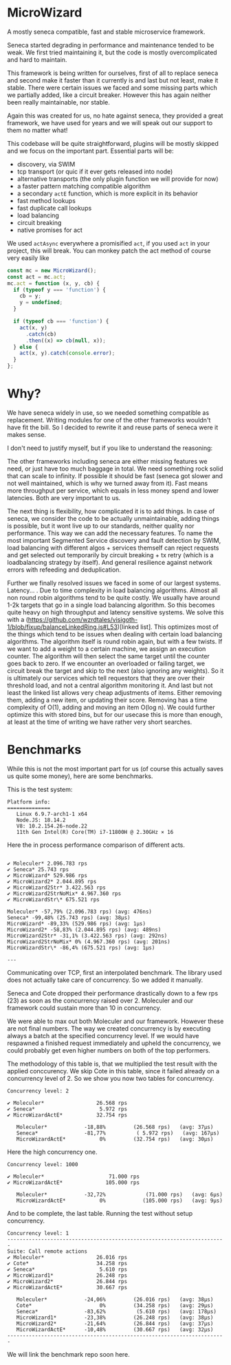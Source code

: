 # MicroWizard

A mostly seneca compatible, fast and stable microservice framework.

Seneca started degrading in performance and maintenance tended to be weak.
We first tried maintaining it, but the code is mostly overcomplicated and
hard to maintain.

This framework is being written for ourselves, first of all to replace
seneca and second make it faster than it currently is and last but not
least, make it stable. There were certain issues we faced and some missing
parts which we partially added, like a circuit breaker. However this has
again neither been really maintainable, nor stable.

Again this was created for us, no hate against seneca, they provided a great
framework, we have used for years and we will speak out our support to them
no matter what!

This codebase will be quite straightforward, plugins will be mostly skipped
and we focus on the important part. Essential parts will be:

- discovery, via SWIM
- tcp transport (or quic if it ever gets released into node)
- alternative transports (the only plugin function we will provide for now)
- a faster pattern matching compatible algorithm
- a secondary `actE` function, which is more explicit in its behavior
- fast method lookups
- fast duplicate call lookups
- load balancing
- circuit breaking
- native promises for act

We used `actAsync` everywhere a promisified `act`, if you used `act` in your
project, this will break. You can monkey patch the act method of course very
easily like

```js
const mc = new MicroWizard();
const act = mc.act;
mc.act = function (x, y, cb) {
  if (typeof y === 'function') {
    cb = y;
    y = undefined;
  }

  if (typeof cb === 'function') {
    act(x, y)
      .catch(cb)
      .then((x) => cb(null, x));
  } else {
    act(x, y).catch(console.error);
  }
};
```

# Why?

We have seneca widely in use, so we needed something compatible as replacement.
Writing modules for one of the other frameworks wouldn't have fit the bill. So
I decided to rewrite it and reuse parts of seneca were it makes sense.

I don't need to justify myself, but if you like to understand the reasoning:

The other frameworks including seneca are either missing features we need, or
just have too much baggage in total. We need something rock solid that can scale
to infinity. If possible it should be fast (seneca got slower and not well
maintained, which is why we turned away from it). Fast means more throughput per
service, which equals in less money spend and lower latencies. Both are very
important to us.

The next thing is flexibility, how complicated it is to add things. In case
of seneca, we consider the code to be actually unmaintainable, adding things
is possible, but it wont live up to our standards, neither quality nor
performance. This way we can add the necessary features. To name the most
important Segmented Service discovery and fault detection by SWIM, load
balancing with different algos + services themself can reject requests and
get selected out temporarily by circuit breaking + tx retry (which is a
loadbalancing strategy by itself). And general resilience against network
errors with refeeding and deduplication.

Further we finally resolved issues we faced in some of our largest systems.
Latency... . Due to time complexity in load balancing algorithms. Almost all non
round robin algorithms tend to be quite costly. We usually have around 1-2k
targets that go in a single load balancing algorithm. So this becomes quite
heavy on high throughput and latency sensitive systems. We solve this with a
(https://github.com/wzrdtales/visigoth-1/blob/fixup/balanceLinkedRing.js#L53)[linked list].
This optimizes most of the things which tend to be issues when dealing with
certain load balancing algorithms. The algorithm itself is round robin again,
but with a few twists. If we want to add a weight to a certain machine, we assign
an execution counter. The algorithm will then select the same target until the counter
goes back to zero. If we encounter an overloaded or failing target, we circuit break
the target and skip to the next (also ignoring any weights). So it is ultimately our services
which tell requestors that they are over their threshold load, and not a central algorithm
monitoring it. And last but not least the linked list allows very cheap adjustments
of items. Either removing them, adding a new item, or updating their score.
Removing has a time complexity of O(1), adding and moving an item O(log n). We could
further optimize this with stored bins, but for our usecase this is more than enough,
at least at the time of writing we have rather very short searches.

# Benchmarks

While this is not the most important part for us (of course this actually
saves us quite some money), here are some benchmarks.

This is the test system:

```
Platform info:
==============
   Linux 6.9.7-arch1-1 x64
   Node.JS: 18.14.2
   V8: 10.2.154.26-node.22
   11th Gen Intel(R) Core(TM) i7-11800H @ 2.30GHz × 16
```

Here the in process performance comparison of different acts.

```

✔ Moleculer* 2.096.783 rps
✔ Seneca* 25.743 rps
✔ MicroWizard* 529.986 rps
✔ MicroWizard2* 2.044.895 rps
✔ MicroWizard2Str* 3.422.563 rps
✔ MicroWizard2StrNoMix* 4.967.360 rps
✔ MicroWizardStr\* 675.521 rps

Moleculer* -57,79% (2.096.783 rps) (avg: 476ns)
Seneca* -99,48% (25.743 rps) (avg: 38μs)
MicroWizard* -89,33% (529.986 rps) (avg: 1μs)
MicroWizard2* -58,83% (2.044.895 rps) (avg: 489ns)
MicroWizard2Str* -31,1% (3.422.563 rps) (avg: 292ns)
MicroWizard2StrNoMix* 0% (4.967.360 rps) (avg: 201ns)
MicroWizardStr\* -86,4% (675.521 rps) (avg: 1μs)

---

```

Communicating over TCP, first an interpolated benchmark. The library
used does not actually take care of concurrency. So we added it manually.

Seneca and Cote dropped their performance drastically down to a few rps (23)
as soon as the concurrency raised over 2. Moleculer and our framework could
sustain more than 10 in concurrency.

We were able to max out both Moleculer and our framework. However these are not
final numbers. The way we created concurrency is by executing always a batch at
the specified concurrency level. If we would have respawned a finished request
immediately and upheld the concurrency, we could probably get even higher
numbers on both of the top performers.

The methodology of this table is, that we multiplied the test result with the
applied conccurency. We skip Cote in this table, since it failed already on
a concurrency level of 2. So we show you now two tables for concurrency.

```
Concurrency level: 2

✔ Moleculer*                 26.568 rps
✔ Seneca*                     5.972 rps
✔ MicroWizardActE*           32.754 rps

   Moleculer*            -18,88%         (26.568 rps)   (avg: 37μs)
   Seneca*               -81,77%          ( 5.972 rps)   (avg: 167μs)
   MicroWizardActE*           0%         (32.754 rps)   (avg: 30μs)

```

Here the high concurrency one.

```
Concurrency level: 1000

✔ Moleculer*                     71.000 rps
✔ MicroWizardActE*              105.000 rps

   Moleculer*            -32,72%             (71.000 rps)   (avg: 6µs)
   MicroWizardActE*           0%            (105.000 rps)   (avg: 9µs)

```

And to be complete, the last table. Running the test without setup concurrency.

```
Concurrency level: 1
-----------------------------------------------------------------------
Suite: Call remote actions
✔ Moleculer*                 26.016 rps
✔ Cote*                      34.258 rps
✔ Seneca*                     5.610 rps
✔ MicroWizard1*              26.248 rps
✔ MicroWizard2*              26.844 rps
✔ MicroWizardActE*           30.667 rps

   Moleculer*            -24,06%         (26.016 rps)   (avg: 38μs)
   Cote*                      0%         (34.258 rps)   (avg: 29μs)
   Seneca*               -83,62%          (5.610 rps)   (avg: 178μs)
   MicroWizard1*         -23,38%         (26.248 rps)   (avg: 38μs)
   MicroWizard2*         -21,64%         (26.844 rps)   (avg: 37μs)
   MicroWizardActE*      -10,48%         (30.667 rps)   (avg: 32μs)
-----------------------------------------------------------------------
```

We will link the benchmark repo soon here.
